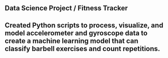 ## Data Science Project / Fitness Tracker


## Created Python scripts to process, visualize, and model accelerometer and gyroscope data to create a machine learning model that can classify barbell exercises and count repetitions.



